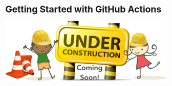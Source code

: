 # Getting Started with GitHub Actions

![Under construction, coming soon!](../img/misc/under-construction.png)